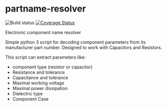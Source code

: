 # partname-resolver
![Build status](https://travis-ci.com/sakoPO/partname-resolver.svg?branch=master) [![Coverage Status](https://coveralls.io/repos/github/sakoPO/partname-resolver/badge.svg?branch=master)](https://coveralls.io/github/sakoPO/partname-resolver?branch=master)

Electronic component name resolver 

Simple python 3 script for decoding component parameters from its manufacturer part number.
Designed to work with Capacitors and Resistors.

This script can extract parameters like:
- component type (resistor or capacitor)
- Resistance and tolerance
- Capacitance and tolerance
- Maximal working voltage
- Maximal power dissipation
- Dielectric type
- Component Case


